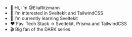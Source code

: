 - 👋 Hi, I’m @EliaRitzmann
- 👀 I’m interested in Sveltekit and TailwindCSS
- 🌱 I’m currently learning Sveltekit
- ❤️ Fav. Tech Stack -> Sveltekit, Prisma and TailwindCSS
- 🎬 Big fan of the DARK series

